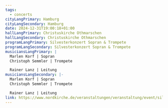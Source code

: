 ```yaml
---
tags:
  - concerts
cityLangPrimary: Hamburg
cityLangSecondary: Hamburg
date: 2024-12-31T19:00:18+01:00
hallLangPrimary: Christuskirche Othmarschen
hallLangSecondary: Christuskirche Othmarschen
programLangPrimary: Silvesterkonzert Sopran & Trompete
programLangSecondary: Silvesterkonzert Sopran & Trompete
musiciansLangPrimary: |
  Marlen Korf | Sopran
  Christoph Semmler | Trompete

  Rainer Lanz | Leitung
musiciansLangSecondary: |-
  Marlen Korf | Sopran
  Christoph Semmler | Trompete

  Rainer Lanz | Leitung
link: https://www.nordkirche.de/veranstaltungen/veranstaltung/event/silvesterkonzert-21
---
```

